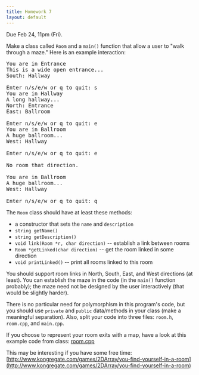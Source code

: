```yaml
---
title: Homework 7
layout: default
---
```


Due Feb 24, 11pm (Fri).

Make a class called `Room` and a `main()` function that allow a user to "walk
through a maze." Here is an example interaction:

<pre>
You are in Entrance
This is a wide open entrance...
South: Hallway

Enter n/s/e/w or q to quit: s
You are in Hallway
A long hallway...
North: Entrance
East: Ballroom

Enter n/s/e/w or q to quit: e
You are in Ballroom
A huge ballroom...
West: Hallway

Enter n/s/e/w or q to quit: e

No room that direction.

You are in Ballroom
A huge ballroom...
West: Hallway

Enter n/s/e/w or q to quit: q
</pre>

The `Room` class should have at least these methods:

* a constructor that sets the `name` and `description`
* `string getName()`
* `string getDescription()`
* `void link(Room *r, char direction)` -- establish a link between rooms
* `Room *getLinked(char direction)` -- get the room linked in some direction
* `void printLinked()` -- print all rooms linked to this room

You should support room links in North, South, East, and West directions (at
least). You can establish the maze in the code (in the `main()` function
probably); the maze need not be designed by the user interactively (that would
be slightly harder).

There is no particular need for polymorphism in this program's code, but you
should use `private` and `public` data/methods in your class (make a meaningful
separation). Also, split your code into three files: `room.h`, `room.cpp`, and
`main.cpp`.

If you choose to represent your room exits with a map, have a look at
this example code from class: [room.cpp](/code/room-cpp.html)

This may be interesting if you have some free time:
[http://www.kongregate.com/games/2DArray/you-find-yourself-in-a-room](http://www.kongregate.com/games/2DArray/you-find-yourself-in-a-room)

